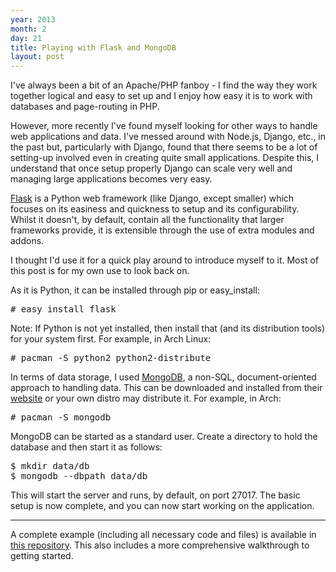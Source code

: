 ```yaml
---
year: 2013
month: 2
day: 21
title: Playing with Flask and MongoDB
layout: post
---
```


<p>
I've always been a bit of an Apache/PHP fanboy - I find the way they work together logical and easy to set up and I enjoy how
easy it is to work with databases and page-routing in PHP. </p>
<p>
However, more recently I've found myself looking for other ways to handle web applications and data. I've messed around with Node.js, Django, etc., in the past but, particularly with Django, found that there seems to be a lot of setting-up involved even in creating quite small applications. Despite this, I understand that once setup properly Django can scale very well and managing large applications becomes very easy.</p>
<p>
<a href="http://flask.pocoo.org/" target="_blank">Flask</a> is a Python web framework (like Django, except smaller) which focuses on
its easiness and quickness to setup and its configurability. Whilst it doesn't, by default, contain all the functionality that
larger frameworks provide, it is extensible through the use of extra modules and addons.
</p>
<p>I thought I'd use it for a quick play around to introduce myself to it. Most of this post is for my own use to look back on.</p>
<p>As it is Python, it can be installed through pip or easy_install:</p>
<pre class="shell"># easy_install flask</pre>
<p>Note: If Python is not yet installed, then install that (and its distribution tools) for your system first. 
For example, in Arch Linux:</p>
<pre class="shell"># pacman -S python2 python2-distribute</pre>
<p>
<p>In terms of data storage, I used <a href="http://www.mongodb.org/" target="_blank">MongoDB</a>, a non-SQL, document-oriented 
approach to handling data. This can be downloaded and installed from their 
<a href="http://www.mongodb.org/downloads" target="_blank">website</a> or your own distro may distribute it. 
For example, in Arch:</p>
<pre class="shell"># pacman -S mongodb</pre>
<p>MongoDB can be started as a standard user. Create a directory to hold the database and then start it as follows:
<pre class="shell">$ mkdir data/db<br />$ mongodb --dbpath data/db</pre>
<p>This will start the server and runs, by default, on port 27017. The basic setup is now complete, and you can now start working on the application.</p>
<hr />
<p>A complete example (including all necessary code and files) is available in <a href="https://github.com/flyingsparx/MongoFlask" target="_blank">this repository</a>. This also includes a more comprehensive walkthrough to getting started.</p>
